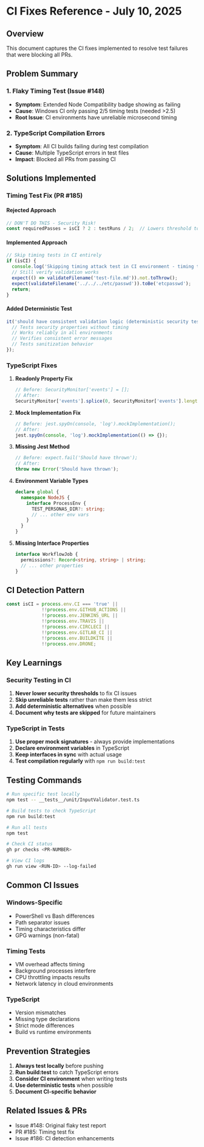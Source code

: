 # CI Fixes Reference - July 10, 2025

## Overview
This document captures the CI fixes implemented to resolve test failures that were blocking all PRs.

## Problem Summary

### 1. Flaky Timing Test (Issue #148)
- **Symptom**: Extended Node Compatibility badge showing as failing
- **Cause**: Windows CI only passing 2/5 timing tests (needed >2.5)
- **Root Issue**: CI environments have unreliable microsecond timing

### 2. TypeScript Compilation Errors
- **Symptom**: All CI builds failing during test compilation
- **Cause**: Multiple TypeScript errors in test files
- **Impact**: Blocked all PRs from passing CI

## Solutions Implemented

### Timing Test Fix (PR #185)

#### Rejected Approach
```typescript
// DON'T DO THIS - Security Risk!
const requiredPasses = isCI ? 2 : testRuns / 2;  // Lowers threshold to 40%
```

#### Implemented Approach
```typescript
// Skip timing tests in CI entirely
if (isCI) {
  console.log('Skipping timing attack test in CI environment - timing too unreliable');
  // Still verify validation works
  expect(() => validateFilename('test-file.md')).not.toThrow();
  expect(validateFilename('../../../etc/passwd')).toBe('etcpasswd');
  return;
}
```

#### Added Deterministic Test
```typescript
it('should have consistent validation logic (deterministic security test)', () => {
  // Tests security properties without timing
  // Works reliably in all environments
  // Verifies consistent error messages
  // Tests sanitization behavior
});
```

### TypeScript Fixes

1. **Readonly Property Fix**
   ```typescript
   // Before: SecurityMonitor['events'] = [];
   // After:
   SecurityMonitor['events'].splice(0, SecurityMonitor['events'].length);
   ```

2. **Mock Implementation Fix**
   ```typescript
   // Before: jest.spyOn(console, 'log').mockImplementation();
   // After:
   jest.spyOn(console, 'log').mockImplementation(() => {});
   ```

3. **Missing Jest Method**
   ```typescript
   // Before: expect.fail('Should have thrown');
   // After:
   throw new Error('Should have thrown');
   ```

4. **Environment Variable Types**
   ```typescript
   declare global {
     namespace NodeJS {
       interface ProcessEnv {
         TEST_PERSONAS_DIR?: string;
         // ... other env vars
       }
     }
   }
   ```

5. **Missing Interface Properties**
   ```typescript
   interface WorkflowJob {
     permissions?: Record<string, string> | string;
     // ... other properties
   }
   ```

## CI Detection Pattern

```typescript
const isCI = process.env.CI === 'true' || 
             !!process.env.GITHUB_ACTIONS || 
             !!process.env.JENKINS_URL ||
             !!process.env.TRAVIS ||
             !!process.env.CIRCLECI ||
             !!process.env.GITLAB_CI ||
             !!process.env.BUILDKITE ||
             !!process.env.DRONE;
```

## Key Learnings

### Security Testing in CI
1. **Never lower security thresholds** to fix CI issues
2. **Skip unreliable tests** rather than make them less strict
3. **Add deterministic alternatives** when possible
4. **Document why tests are skipped** for future maintainers

### TypeScript in Tests
1. **Use proper mock signatures** - always provide implementations
2. **Declare environment variables** in TypeScript
3. **Keep interfaces in sync** with actual usage
4. **Test compilation regularly** with `npm run build:test`

## Testing Commands

```bash
# Run specific test locally
npm test -- __tests__/unit/InputValidator.test.ts

# Build tests to check TypeScript
npm run build:test

# Run all tests
npm test

# Check CI status
gh pr checks <PR-NUMBER>

# View CI logs
gh run view <RUN-ID> --log-failed
```

## Common CI Issues

### Windows-Specific
- PowerShell vs Bash differences
- Path separator issues
- Timing characteristics differ
- GPG warnings (non-fatal)

### Timing Tests
- VM overhead affects timing
- Background processes interfere
- CPU throttling impacts results
- Network latency in cloud environments

### TypeScript
- Version mismatches
- Missing type declarations
- Strict mode differences
- Build vs runtime environments

## Prevention Strategies

1. **Always test locally** before pushing
2. **Run build:test** to catch TypeScript errors
3. **Consider CI environment** when writing tests
4. **Use deterministic tests** when possible
5. **Document CI-specific behavior**

## Related Issues & PRs
- Issue #148: Original flaky test report
- PR #185: Timing test fix
- Issue #186: CI detection enhancements